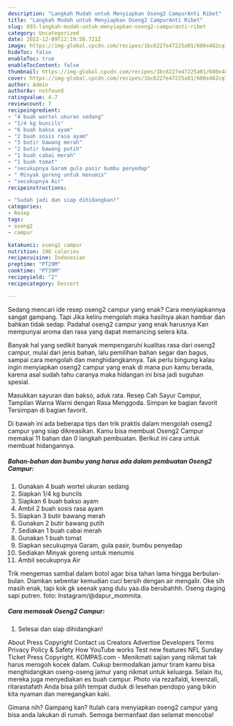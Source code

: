 ```yaml
---
description: "Langkah Mudah untuk Menyiapkan Oseng2 CampurAnti Ribet"
title: "Langkah Mudah untuk Menyiapkan Oseng2 CampurAnti Ribet"
slug: 693-langkah-mudah-untuk-menyiapkan-oseng2-campuranti-ribet
category: Uncategorized
date: 2022-12-09T12:19:58.721Z
image: https://img-global.cpcdn.com/recipes/1bc6227e47225a01/680x482cq70/oseng2-campur-foto-resep-utama.jpg
hideToc: false
enableToc: true
enableTocContent: false
thumbnail: https://img-global.cpcdn.com/recipes/1bc6227e47225a01/680x482cq70/oseng2-campur-foto-resep-utama.jpg
cover: https://img-global.cpcdn.com/recipes/1bc6227e47225a01/680x482cq70/oseng2-campur-foto-resep-utama.jpg
author: Admin
authorAv: notfound
ratingvalue: 4.7
reviewcount: 7
recipeingredient:
- "4 buah wortel ukuran sedang"
- "1/4 kg buncils"
- "6 buah bakso ayam"
- "2 buah sosis rasa ayam"
- "3 butir bawang merah"
- "2 butir bawang putih"
- "1 buah cabai merah"
- "1 buah tomat"
- "secukupnya Garam gula pasir bumbu penyedap"
- " Minyak goreng untuk menumis"
- "secukupnya Air"
recipeinstructions:

- "Sudah jadi dan siap dihidangkan!"
categories:
- Resep
tags:
- oseng2
- campur

katakunci: oseng2 campur 
nutrition: 198 calories
recipecuisine: Indonesian
preptime: "PT29M"
cooktime: "PT39M"
recipeyield: "2"
recipecategory: Dessert

---
```



Sedang mencari ide resep oseng2 campur yang enak? Cara menyiapkannya sangat gampang. Tapi Jika keliru mengolah maka hasilnya akan hambar dan bahkan tidak sedap. Padahal oseng2 campur yang enak harusnya Kan mempunyai aroma dan rasa yang dapat memancing selera kita.


Banyak hal yang sedikit banyak mempengaruhi kualitas rasa dari oseng2 campur, mulai dari jenis bahan, lalu pemilihan bahan segar dan bagus, sampai cara mengolah dan menghidangkannya. Tak perlu bingung kalau ingin menyiapkan oseng2 campur yang enak di mana pun kamu berada, karena asal sudah tahu caranya maka hidangan ini bisa jadi suguhan spesial.

Masukkan sayuran dan bakso, aduk rata. Resep Cah Sayur Campur, Tampilan Warna Warni dengan Rasa Menggoda. Simpan ke bagian favorit Tersimpan di bagian favorit.


Di bawah ini ada beberapa tips dan trik praktis dalam mengolah oseng2 campur yang siap dikreasikan. Kamu bisa membuat Oseng2 Campur memakai 11 bahan dan 0 langkah pembuatan. Berikut ini cara untuk membuat hidangannya.

<!--inarticleads1-->

##### Bahan-bahan dan bumbu yang harus ada dalam pembuatan Oseng2 Campur:

1. Gunakan 4 buah wortel ukuran sedang
1. Siapkan 1/4 kg buncils
1. Siapkan 6 buah bakso ayam
1. Ambil 2 buah sosis rasa ayam
1. Siapkan 3 butir bawang merah
1. Gunakan 2 butir bawang putih
1. Sediakan 1 buah cabai merah
1. Gunakan 1 buah tomat
1. Siapkan secukupnya Garam, gula pasir, bumbu penyedap
1. Sediakan  Minyak goreng untuk menumis
1. Ambil secukupnya Air


Trik mengemas sambal dalam botol agar bisa tahan lama hingga berbulan-bulan. Diamkan sebentar kemudian cuci bersih dengan air mengalir. Oke sih masih enak, tapi kok gk seenak yang dulu yaa.dia berubahhh. Oseng daging sapi putren. foto: Instagram/@dapur_mommita. 

<!--inarticleads2-->

##### Cara memasak Oseng2 Campur:


1. Selesai dan siap dihidangkan!

About Press Copyright Contact us Creators Advertise Developers Terms Privacy Policy &amp; Safety How YouTube works Test new features NFL Sunday Ticket Press Copyright. KOMPAS.com - Menikmati sajian yang nikmat tak harus merogoh kocek dalam. Cukup bermodalkan jamur tiram kamu bisa menghidangkan oseng-oseng jamur yang nikmat untuk keluarga. Selain itu, mereka juga menyediakan es buah campur. Photo via rezaifaldi, kreenzali, ritarastafath Anda bisa pilih tempat duduk di lesehan pendopo yang bikin kita nyaman dan meregangkan kaki. 

Gimana nih? Gampang kan? Itulah cara menyiapkan oseng2 campur yang bisa anda lakukan di rumah. Semoga bermanfaat dan selamat mencoba!
